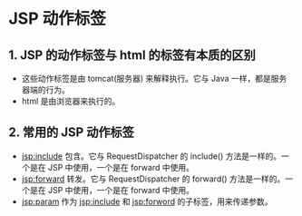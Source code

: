 # JSP 动作标签
## 1. JSP 的动作标签与 html 的标签有本质的区别
   * 这些动作标签是由 tomcat(服务器) 来解释执行。它与 Java 一样，都是服务器端的行为。
   * html 是由浏览器来执行的。
## 2. 常用的 JSP 动作标签
   * <jsp:include> 包含。它与 RequestDispatcher 的 include() 方法是一样的。一个是在 JSP 中使用，一个是在 forward 中使用。
   * <jsp:forward> 转发。它与 RequestDispatcher 的 forward() 方法是一样的。一个是在 JSP 中使用，一个是在 forward 中使用。
   * <jsp:param> 作为 <jsp:include> 和 <jsp:forword> 的子标签，用来传递参数。